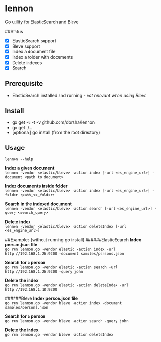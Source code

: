 # lennon
Go utility for ElasticSearch and Bleve

##Status
- [x] ElasticSearch support
- [x] Bleve support
- [x] Index a document file
- [x] Index a folder with documents
- [x] Delete indexes
- [x] Search

## Prerequisite
* ElasticSearch installed and running - *not relevant when using Bleve*

## Install
* go get -u -t -v github.com/dorsha/lennon
* go get ./...
* [optional] go install (from the root directory)

## Usage
```lennon --help ```  

**Index a given document**  
```lennon -vendor <elastic/bleve> -action index [-url <es_engine_url>] -document <path_to_document> ```

**Index documents inside folder**  
```lennon -vendor <elastic/bleve> -action index [-url <es_engine_url>] -folder <path_to_folder> ```

**Search in the indexed document**  
```lennon -vendor <elastic/bleve> -action search [-url <es_engine_url>] -query <search_query> ```  

**Delete index**  
```lennon -vendor <elastic/bleve> -action deleteIndex [-url <es_engine_url>] ```  

##Examples (without running go install)
######ElasticSearch
**Index person.json file**  
```go run lennon.go -vendor elastic -action index -url http://192.168.1.26:9200 -document samples/persons.json ``` 

**Search for a person**  
```go run lennon.go -vendor elastic -action search -url http://192.168.1.26:9200 -query john ```

**Delete the index**  
```go run lennon.go -vendor elastic -action deleteIndex -url http://192.168.1.18:9200 ```

######Bleve
**Index person.json file**  
```go run lennon.go -vendor bleve -action index -document samples/persons.json ``` 

**Search for a person**  
```go run lennon.go -vendor bleve -action search -query john ```

**Delete the index**  
```go run lennon.go -vendor bleve -action deleteIndex ```
